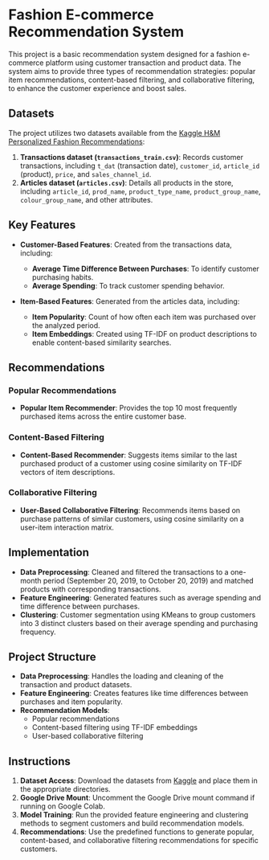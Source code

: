 # Fashion E-commerce Recommendation System

This project is a basic recommendation system designed for a fashion e-commerce platform using customer transaction and product data. The system aims to provide three types of recommendation strategies: popular item recommendations, content-based filtering, and collaborative filtering, to enhance the customer experience and boost sales.

## Datasets
The project utilizes two datasets available from the [Kaggle H&M Personalized Fashion Recommendations](https://www.kaggle.com/competitions/h-and-m-personalized-fashion-recommendations/data):
1. **Transactions dataset (`transactions_train.csv`)**: Records customer transactions, including `t_dat` (transaction date), `customer_id`, `article_id` (product), `price`, and `sales_channel_id`.
2. **Articles dataset (`articles.csv`)**: Details all products in the store, including `article_id`, `prod_name`, `product_type_name`, `product_group_name`, `colour_group_name`, and other attributes.

## Key Features
- **Customer-Based Features**: Created from the transactions data, including:
  - **Average Time Difference Between Purchases**: To identify customer purchasing habits.
  - **Average Spending**: To track customer spending behavior.

- **Item-Based Features**: Generated from the articles data, including:
  - **Item Popularity**: Count of how often each item was purchased over the analyzed period.
  - **Item Embeddings**: Created using TF-IDF on product descriptions to enable content-based similarity searches.

## Recommendations
### Popular Recommendations
- **Popular Item Recommender**: Provides the top 10 most frequently purchased items across the entire customer base.

### Content-Based Filtering
- **Content-Based Recommender**: Suggests items similar to the last purchased product of a customer using cosine similarity on TF-IDF vectors of item descriptions.

### Collaborative Filtering
- **User-Based Collaborative Filtering**: Recommends items based on purchase patterns of similar customers, using cosine similarity on a user-item interaction matrix.

## Implementation
- **Data Preprocessing**: Cleaned and filtered the transactions to a one-month period (September 20, 2019, to October 20, 2019) and matched products with corresponding transactions.
- **Feature Engineering**: Generated features such as average spending and time difference between purchases.
- **Clustering**: Customer segmentation using KMeans to group customers into 3 distinct clusters based on their average spending and purchasing frequency.
  
## Project Structure
- **Data Preprocessing**: Handles the loading and cleaning of the transaction and product datasets.
- **Feature Engineering**: Creates features like time differences between purchases and item popularity.
- **Recommendation Models**:
  - Popular recommendations
  - Content-based filtering using TF-IDF embeddings
  - User-based collaborative filtering

## Instructions
1. **Dataset Access**: Download the datasets from [Kaggle](https://www.kaggle.com/competitions/h-and-m-personalized-fashion-recommendations/data) and place them in the appropriate directories.
2. **Google Drive Mount**: Uncomment the Google Drive mount command if running on Google Colab.
3. **Model Training**: Run the provided feature engineering and clustering methods to segment customers and build recommendation models.
4. **Recommendations**: Use the predefined functions to generate popular, content-based, and collaborative filtering recommendations for specific customers.
